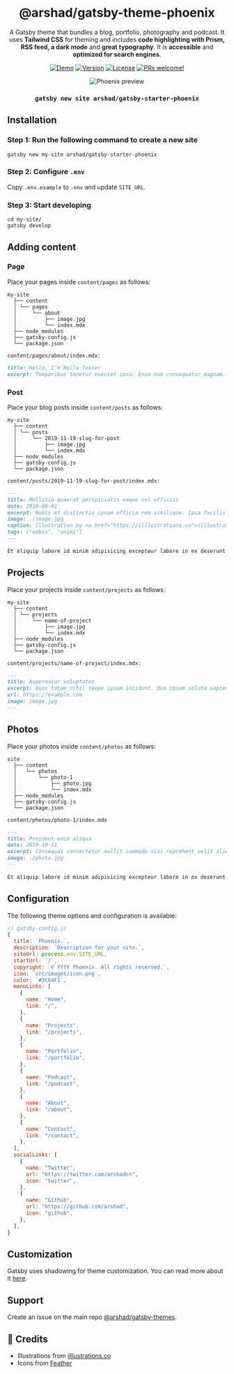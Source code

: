 <div align="center">
<h1>@arshad/gatsby-theme-phoenix</h1>
</div>
<p align="center">
A Gatsby theme that bundles a blog, portfolio, photography and podcast. It uses <strong>Tailwind CSS</strong> for theming and includes <strong>code highlighting with Prism, RSS feed, a dark mode</strong> and <strong>great typography</strong>. It is <strong>accessible</strong> and <strong>optimized for search engines</strong>.
</p>

<p align="center">
  <a href="https://arshad-gatsby-example-phoenix.netlify.com"><img src="https://img.shields.io/badge/demo-netlify-success" alt="Demo"></a>
  <a href="https://www.npmjs.com/package/@arshad/gatsby-theme-phoenix"><img src="https://img.shields.io/npm/v/@arshad/gatsby-theme-phoenix.svg" alt="Version"></a>
  <a href="https://www.npmjs.com/package/@arshad/gatsby-theme-phoenix"><img src="https://img.shields.io/npm/l/@arshad/gatsby-theme-phoenix.svg" alt="License"></a>
  <a href="https://github.com/arshad/gatsby-themes"><img src="https://img.shields.io/badge/PRs-welcome-brightgreen.svg" alt="PRs welcome!" /></a>
</p>

<p align="center">
  <img src="https://arshad.io/uploads/gatsby-theme-phoenix-screenshot.jpg" alt="Phoenix preview" />
</p>

<h3 align="center"><code>gatsby new site arshad/gatsby-starter-phoenix</code></h3>

## Installation

### Step 1: Run the following command to create a new site

```shell
gatsby new my-site arshad/gatsby-starter-phoenix
```

### Step 2: Configure `.env`

Copy `.env.example` to `.env` and update `SITE_URL`.

### Step 3: Start developing

```shell
cd my-site/
gatsby develop
```

## Adding content

### Page

Place your pages inside `content/pages` as follows:

```
my-site
  ├── content
  │ └── pages
  │     └── about
  │         ├── image.jpg
  │         └── index.mdx
  ├── node_modules
  ├── gatsby-config.js
  └── package.json
```

`content/pages/about/index.mdx:`

```md
title: Hello, I'm Nulla Texier
excerpt: Temporibus tenetur eveniet ipsa. Enim eum consequatur magnam. Nulla quaerat est nam consequatur magnam.
```

### Post

Place your blog posts inside `content/posts` as follows:

```
my-site
  ├── content
  │ └── posts
  │     └── 2019-11-19-slug-for-post
  │         ├── image.jpg
  │         └── index.mdx
  ├── node_modules
  ├── gatsby-config.js
  └── package.json
```

`content/posts/2019-11-19-slug-for-post/index.mdx:`

```md
---
title: Mollitia quaerat perspiciatis eaque vel officiis
date: 2018-09-01
excerpt: Nobis et distinctio ipsam officia rem similique. Ipsa facilis doloremque quos culpa similique quidem autem. Expedita doloribus.
image: ./image.jpg
caption: Illustration by <a href="https://illlustrations.co">illlustrations.co</a>
tags: ["nobis", "animi"]
---

Et aliquip labore id minim adipisicing excepteur labore in ex deserunt duis quis cillum in. Sint enim proident incididunt cillum esse sit sunt laboris dolore. Eu qui proident eu ut eiusmod sunt aliquip ut dolor. Ipsum consequat culpa officia dolor.
```

## Projects

Place your projects inside `content/projects` as follows:

```
my-site
  ├── content
  │ └── projects
  │     └── name-of-project
  │         ├── image.jpg
  │         └── index.mdx
  ├── node_modules
  ├── gatsby-config.js
  └── package.json
```

`content/projects/name-of-project/index.mdx:`

```md
---
title: Aspernatur voluptates
excerpt: Quos totam nihil saepe ipsam incidunt. Quo ipsam soluta sapiente.
url: https://example.com
image: image.jpg
---
```

## Photos

Place your photos inside `content/photos` as follows:

```
site
  ├── content
  │   └── photos
  │       └── photo-1
  │           ├── photo.jpg
  │           └── index.mdx
  ├── node_modules
  ├── gatsby-config.js
  └── package.json
```

`content/photos/photo-1/index.mdx`

```md
---
title: Proident enim aliqua
date: 2019-10-11
excerpt: Consequat consectetur mollit commodo nisi reprehent velit aliqua quis nisi laborum.
image: ./photo.jpg
---

Et aliquip labore id minim adipisicing excepteur labore in ex deserunt duis quis cillum in.
```

## Configuration

The following theme options and configuration is available:

```js
// gatsby-config.js
{
  title: `Phoenix.`,
  description: `Description for your site.`,
  siteUrl: process.env.SITE_URL,
  startUrl: `/`,
  copyright: `© YYYY Phoenix. All rights reserved.`,
  icon: `src/images/icon.png`,
  color: `#3C64F1`,
  menuLinks: [
    {
      name: "Home",
      link: "/",
    },
    {
      name: "Projects",
      link: "/projects",
    },
    {
      name: "Portfolio",
      link: "/portfolio",
    },
    {
      name: "Podcast",
      link: "/podcast",
    },
    {
      name: "About",
      link: "/about",
    },
    {
      name: "Contact",
      link: "/contact",
    },
  ],
  socialLinks: [
    {
      name: "Twitter",
      url: "https://twitter.com/arshadcn",
      icon: "twitter",
    },
    {
      name: "Github",
      url: "https://github.com/arshad",
      icon: "github",
    },
  ],
}
```

## Customization

Gatsby uses shadowing for theme customization. You can read more about it [here](https://www.gatsbyjs.org/docs/themes/shadowing/).

## Support

Create an issue on the main repo [@arshad/gatsby-themes](https://github.com/arshad/gatsby-themes/issues).

## 👏 Credits

- Illustrations from [illlustrations.co](https://illlustrations.co)
- Icons from [Feather](https://feathericons.com)
